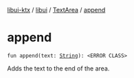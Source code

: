 [libui-ktx](../../index.md) / [libui](../index.md) / [TextArea](index.md) / [append](./append.md)

# append

`fun append(text: `[`String`](https://kotlinlang.org/api/latest/jvm/stdlib/kotlin/-string/index.html)`): <ERROR CLASS>`

Adds the text to the end of the area.

